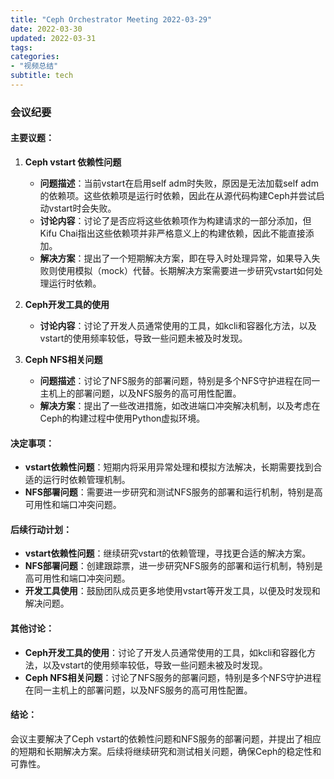 ```yaml
---
title: "Ceph Orchestrator Meeting 2022-03-29"
date: 2022-03-30
updated: 2022-03-31
tags:
categories:
- "视频总结"
subtitle: tech
---
```



### 会议纪要

#### 主要议题：
1. **Ceph vstart 依赖性问题**
   - **问题描述**：当前vstart在启用self adm时失败，原因是无法加载self adm的依赖项。这些依赖项是运行时依赖，因此在从源代码构建Ceph并尝试启动vstart时会失败。
   - **讨论内容**：讨论了是否应将这些依赖项作为构建请求的一部分添加，但Kifu Chai指出这些依赖项并非严格意义上的构建依赖，因此不能直接添加。
   - **解决方案**：提出了一个短期解决方案，即在导入时处理异常，如果导入失败则使用模拟（mock）代替。长期解决方案需要进一步研究vstart如何处理运行时依赖。

2. **Ceph开发工具的使用**
   - **讨论内容**：讨论了开发人员通常使用的工具，如kcli和容器化方法，以及vstart的使用频率较低，导致一些问题未被及时发现。

3. **Ceph NFS相关问题**
   - **问题描述**：讨论了NFS服务的部署问题，特别是多个NFS守护进程在同一主机上的部署问题，以及NFS服务的高可用性配置。
   - **解决方案**：提出了一些改进措施，如改进端口冲突解决机制，以及考虑在Ceph的构建过程中使用Python虚拟环境。

#### 决定事项：
- **vstart依赖性问题**：短期内将采用异常处理和模拟方法解决，长期需要找到合适的运行时依赖管理机制。
- **NFS部署问题**：需要进一步研究和测试NFS服务的部署和运行机制，特别是高可用性和端口冲突问题。

#### 后续行动计划：
- **vstart依赖性问题**：继续研究vstart的依赖管理，寻找更合适的解决方案。
- **NFS部署问题**：创建跟踪票，进一步研究NFS服务的部署和运行机制，特别是高可用性和端口冲突问题。
- **开发工具使用**：鼓励团队成员更多地使用vstart等开发工具，以便及时发现和解决问题。

#### 其他讨论：
- **Ceph开发工具的使用**：讨论了开发人员通常使用的工具，如kcli和容器化方法，以及vstart的使用频率较低，导致一些问题未被及时发现。
- **Ceph NFS相关问题**：讨论了NFS服务的部署问题，特别是多个NFS守护进程在同一主机上的部署问题，以及NFS服务的高可用性配置。

#### 结论：
会议主要解决了Ceph vstart的依赖性问题和NFS服务的部署问题，并提出了相应的短期和长期解决方案。后续将继续研究和测试相关问题，确保Ceph的稳定性和可靠性。